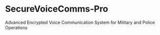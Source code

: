 # SecureVoiceComms-Pro
Advanced Encrypted Voice Communication System for Military and Police Operations
